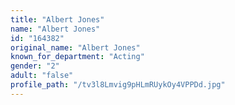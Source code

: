 ```yaml
---
title: "Albert Jones"
name: "Albert Jones"
id: "164382"
original_name: "Albert Jones"
known_for_department: "Acting"
gender: "2"
adult: "false"
profile_path: "/tv3l8Lmvig9pHLmRUykOy4VPPDd.jpg"
---
```

